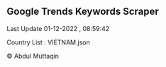 

## Google Trends Keywords Scraper 
 
Last Update 01-12-2022 , 08:59:42

Country List :
VIETNAM.json



© Abdul Muttaqin 
